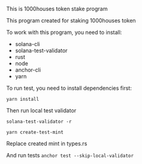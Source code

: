This is 1000houses token stake program

This program created for staking 1000houses token

To work with this program, you need to install:

- solana-cli
- solana-test-validator
- rust
- node
- anchor-cli
- yarn

To run test, you need to install dependencies first:

`yarn install`

Then run local test validator

`solana-test-validator -r`

`yarn create-test-mint`

Replace created mint in types.rs

And run tests `anchor test --skip-local-validator`
